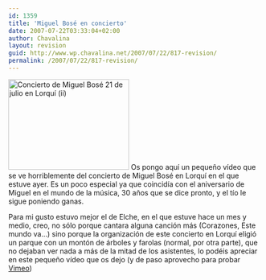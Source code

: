 ```yaml
---
id: 1359
title: 'Miguel Bosé en concierto'
date: 2007-07-22T03:33:04+02:00
author: Chavalina
layout: revision
guid: http://www.wp.chavalina.net/2007/07/22/817-revision/
permalink: /2007/07/22/817-revision/
---
```

[<img class="imgizqda" src="http://farm2.static.flickr.com/1405/868478583_b6a3a2d378_m.jpg" width="240" height="180" alt="Concierto de Miguel Bosé 21 de julio en Lorquí (ii)" />](http://www.flickr.com/photos/chavalina/868478583/ "Intercambio de fotos") Os pongo aquí un peque&ntilde;o vídeo que se ve horriblemente del concierto de Miguel Bosé en Lorquí en el que estuve ayer. Es un poco especial ya que coincidía con el aniversario de Miguel en el mundo de la música, 30 a&ntilde;os que se dice pronto, y el tío le sigue poniendo ganas.

Para mi gusto estuvo mejor el de Elche, en el que estuve hace un mes y medio, creo, no sólo porque cantara alguna canción más (Corazones, Este mundo va…) sino porque la organización de este concierto en Lorquí eligió un parque con un montón de árboles y farolas (normal, por otra parte), que no dejaban ver nada a más de la mitad de los asistentes, lo podéis apreciar en este peque&ntilde;o vídeo que os dejo (y de paso aprovecho para probar [Vimeo](http://vimeo.com))